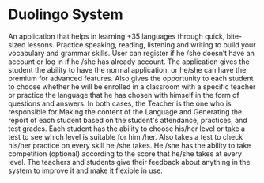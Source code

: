 # Duolingo System
An application that helps in learning +35 languages through quick, bite-sized lessons. Practice speaking, reading, listening and writing to build your vocabulary and grammar skills. User can register if he /she doesn’t have an account or log in if he /she has already account. The application gives the student the ability to have the normal application, or he/she can have the premium for advanced features. Also gives the opportunity to each student to choose whether he will be enrolled in a classroom with a specific teacher or practice the language that he has chosen with himself in the form of questions and answers. In both cases, the Teacher is the one who is responsible for Making the content of the Language and Generating the report of each student based on the student's attendance, practices, and test grades. Each student has the ability to choose his/her level or take a test to see which level is suitable for him /her. Also takes a test to check his/her practice on every skill he /she takes. He /she has the ability to take competition (optional) according to the score that he/she takes at every level. The teachers and students give their feedback about anything in the system to improve it and make it flexible in use.
